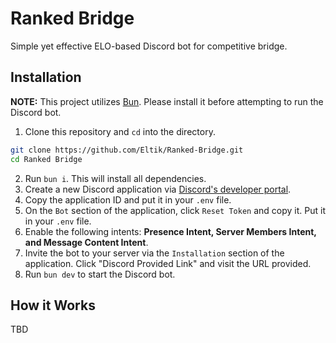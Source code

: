 # Ranked Bridge
Simple yet effective ELO-based Discord bot for competitive bridge.

## Installation
**NOTE:** This project utilizes [Bun](https://bun.sh). Please install it before attempting to run the Discord bot.
1. Clone this repository and `cd` into the directory.
```bash
git clone https://github.com/Eltik/Ranked-Bridge.git
cd Ranked Bridge
```
2. Run `bun i`. This will install all dependencies.
3. Create a new Discord application via [Discord's developer portal](https://discord.com/developers/applications).
4. Copy the application ID and put it in your `.env` file.
5. On the `Bot` section of the application, click `Reset Token` and copy it. Put it in your `.env` file.
6. Enable the following intents: **Presence Intent, Server Members Intent, and Message Content Intent**.
7. Invite the bot to your server via the `Installation` section of the application. Click "Discord Provided Link" and visit the URL provided.
8. Run `bun dev` to start the Discord bot.

## How it Works
TBD